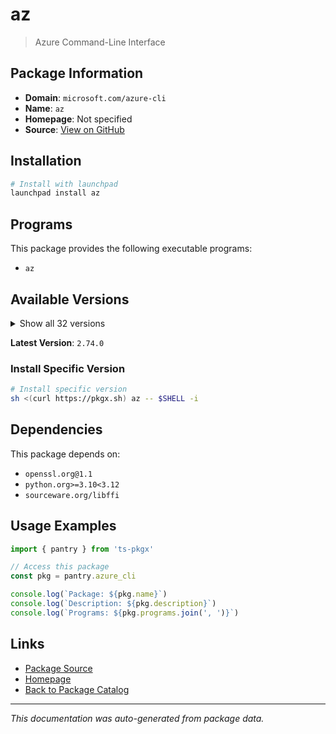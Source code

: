 # az

> Azure Command-Line Interface

## Package Information

- **Domain**: `microsoft.com/azure-cli`
- **Name**: `az`
- **Homepage**: Not specified
- **Source**: [View on GitHub](https://github.com/pkgxdev/pantry/tree/main/projects/microsoft.com/azure-cli/package.yml)

## Installation

```bash
# Install with launchpad
launchpad install az
```

## Programs

This package provides the following executable programs:

- `az`

## Available Versions

<details>
<summary>Show all 32 versions</summary>

- `2.74.0`, `2.73.0`, `2.72.0`, `2.71.0`, `2.70.0`
- `2.69.0`, `2.68.0`, `2.67.0`, `2.66.1`, `2.66.0`
- `2.65.0`, `2.64.0`, `2.63.0`, `2.62.0`, `2.61.0`
- `2.60.0`, `2.59.0`, `2.58.0`, `2.57.0`, `2.56.0`
- `2.55.0`, `2.54.0`, `2.53.1`, `2.53.0`, `2.52.0`
- `2.51.0`, `2.50.0`, `2.49.0`, `2.48.1`, `2.48.0`
- `2.47.0`, `2.45.0`

</details>

**Latest Version**: `2.74.0`

### Install Specific Version

```bash
# Install specific version
sh <(curl https://pkgx.sh) az -- $SHELL -i
```

## Dependencies

This package depends on:

- `openssl.org@1.1`
- `python.org>=3.10<3.12`
- `sourceware.org/libffi`

## Usage Examples

```typescript
import { pantry } from 'ts-pkgx'

// Access this package
const pkg = pantry.azure_cli

console.log(`Package: ${pkg.name}`)
console.log(`Description: ${pkg.description}`)
console.log(`Programs: ${pkg.programs.join(', ')}`)
```

## Links

- [Package Source](https://github.com/pkgxdev/pantry/tree/main/projects/microsoft.com/azure-cli/package.yml)
- [Homepage](#)
- [Back to Package Catalog](../../../package-catalog.md)

---

*This documentation was auto-generated from package data.*
